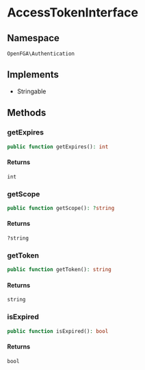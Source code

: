 # AccessTokenInterface


## Namespace
`OpenFGA\Authentication`

## Implements
* Stringable

## Methods
### getExpires


```php
public function getExpires(): int
```



#### Returns
`int` 

### getScope


```php
public function getScope(): ?string
```



#### Returns
`?string` 

### getToken


```php
public function getToken(): string
```



#### Returns
`string` 

### isExpired


```php
public function isExpired(): bool
```



#### Returns
`bool` 

